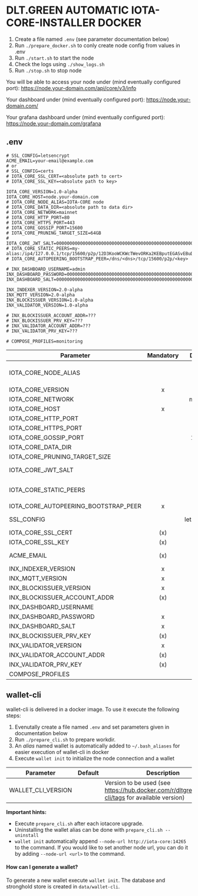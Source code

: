 # DLT.GREEN AUTOMATIC IOTA-CORE-INSTALLER DOCKER

1. Create a file named `.env` (see parameter documentation below)
2. Run `./prepare_docker.sh` to conly create node config from values in .env
3. Run `./start.sh` to start the node
4. Check the logs using `./show_logs.sh`
5. Run `./stop.sh` to stop node

You will be able to access your node under  (mind eventually configured port):
https://node.your-domain.com/api/core/v3/info

Your dashboard under (mind eventually configured port):
https://node.your-domain.com/

Your grafana dashboard under (mind eventually configured port):
https://node.your-domain.com/grafana

## .env

```
# SSL_CONFIG=letsencrypt
ACME_EMAIL=your-email@example.com
# or
# SSL_CONFIG=certs
# IOTA_CORE_SSL_CERT=<absolute path to cert>
# IOTA_CORE_SSL_KEY=<absolute path to key>

IOTA_CORE_VERSION=1.0-alpha
IOTA_CORE_HOST=node.your-domain.com
# IOTA_CORE_NODE_ALIAS=IOTA-CORE node
# IOTA_CORE_DATA_DIR=<absolute path to data dir>
# IOTA_CORE_NETWORK=mainnet
# IOTA_CORE_HTTP_PORT=80
# IOTA_CORE_HTTPS_PORT=443
# IOTA_CORE_GOSSIP_PORT=15600
# IOTA_CORE_PRUNING_TARGET_SIZE=64GB
# IOTA_CORE_JWT_SALT=0000000000000000000000000000000000000000000000000000000000000000
# IOTA_CORE_STATIC_PEERS=my-alias:/ip4/127.0.0.1/tcp/15600/p2p/12D3KooWCKWcTWevORKa2KEBputEGASvEBuDfRDSbe8t1DWugUmL
# IOTA_CORE_AUTOPEERING_BOOTSTRAP_PEER=/dns/<dns>/tcp/15600/p2p/<key>

# INX_DASHBOARD_USERNAME=admin
INX_DASHBOARD_PASSWORD=0000000000000000000000000000000000000000000000000000000000000000
INX_DASHBOARD_SALT=0000000000000000000000000000000000000000000000000000000000000000

INX_INDEXER_VERSION=2.0-alpha
INX_MQTT_VERSION=2.0-alpha
INX_BLOCKISSUER_VERSION=1.0-alpha
INX_VALIDATOR_VERSION=1.0-alpha

# INX_BLOCKISSUER_ACCOUNT_ADDR=???
# INX_BLOCKISSUER_PRV_KEY=???
# INX_VALIDATOR_ACCOUNT_ADDR=???
# INX_VALIDATOR_PRV_KEY=???

# COMPOSE_PROFILES=monitoring
```

| Parameter                            | Mandatory |     Default     | Description                                                                                                                                                                                                                         |
|--------------------------------------|:---------:|:---------------:|-------------------------------------------------------------------------------------------------------------------------------------------------------------------------------------------------------------------------------------|
| IOTA_CORE_NODE_ALIAS                 |           | IOTA-CORE node  | Node alias                                                                                                                                                                                                                          |
| IOTA_CORE_VERSION                    |     x     |                 | Version of `iotaledger/iota-core` docker image to use                                                                                                                                                                               |
| IOTA_CORE_NETWORK                    |           |     mainnet     | Allowed values: `mainnet`, `testnet`                                                                                                                                                                                                |
| IOTA_CORE_HOST                       |     x     |                 | Host domain name e.g. `hornet.dlt.green`                                                                                                                                                                                            |
| IOTA_CORE_HTTP_PORT                  |           |       80        | HTTP port to access dashboard and api. Must be 80 if letsencrypt is used.                                                                                                                                                           |
| IOTA_CORE_HTTPS_PORT                 |           |       443       | HTTPS port to access dashboard and api                                                                                                                                                                                              |
| IOTA_CORE_GOSSIP_PORT                |           |      15600      | Gossip port                                                                                                                                                                                                                         |
| IOTA_CORE_DATA_DIR                   |           |     ./data      | Directory containing configuration, database, snapshots etc.                                                                                                                                                                        |
| IOTA_CORE_PRUNING_TARGET_SIZE        |           |      64GB       | Target size of database                                                                                                                                                                                                             |
| IOTA_CORE_JWT_SALT                   |           | <random-string> | Some random secret string used to generate (and validate) JWT tokens. If not given a random string is generated by `prepare_docker.sh` for security reasons                                                                         |
| IOTA_CORE_STATIC_PEERS               |           |                 | Comma separated list of static peers. Format example: `my-alias:/ip4/127.0.0.1/tcp/15600/p2p/12D3KooWCKWcTWevORKa2KEBputEGASvEBuDfRDSbe8t1DWugUmL` (see [docs](https://wiki.iota.org/hornet/references/peering/) for further infos) |
| IOTA_CORE_AUTOPEERING_BOOTSTRAP_PEER |     x     |                 | Peer to bootstrap autopeerring                                                                                                                                                                                                      |
| SSL_CONFIG                           |           |   letsencrypt   | Allowed values: `certs`, `letsencrypt`. Default: `letsencrypt`. If set to certs `IOTA_CORE_SSL_CERT` and `IOTA_CORE_SSL_KEY` are used otherwise letsencrypt is used by default.                                                     |
| IOTA_CORE_SSL_CERT                   |    (x)    |                 | Absolute path to SSL certificate (mandatory if `SSL_CONFIG=certs`)                                                                                                                                                                  |
| IOTA_CORE_SSL_KEY                    |    (x)    |                 | Absolute path to SSL private key (mandatory if `SSL_CONFIG=certs`)                                                                                                                                                                  |
| ACME_EMAIL                           |    (x)    |                 | Mail address used to fetch SSL certificate from letsencrypt (mandatory if `SSL_CONFIG` not set or is set to `letsencrypt`).                                                                                                         |
| INX_INDEXER_VERSION                  |     x     |                 | Version of `iotaledger/inx-indexer` docker image to use                                                                                                                                                                             |
| INX_MQTT_VERSION                     |     x     |                 | Version of `iotaledger/inx-mqtt` docker image to use                                                                                                                                                                                |
| INX_BLOCKISSUER_VERSION              |     x     |                 | Version of `iotaledger/inx-blockissuer` docker image to use                                                                                                                                                                         |
| INX_BLOCKISSUER_ACCOUNT_ADDR         |    (x)    |                 | Account address used by inx-blockissuer                                                                                                                                                                                             |
| INX_DASHBOARD_USERNAME               |           |      admin      | Username to access dashboard                                                                                                                                                                                                        |
| INX_DASHBOARD_PASSWORD               |     x     |                 | Password hash: `docker compose run iota-core tools pwd-hash`                                                                                                                                                                        |
| INX_DASHBOARD_SALT                   |     x     |                 | Password salt                                                                                                                                                                                                                       |
| INX_BLOCKISSUER_PRV_KEY              |    (x)    |                 | Private key used by inx-blockissuer                                                                                                                                                                                                 |
| INX_VALIDATOR_VERSION                |     x     |                 | Version of `iotaledger/inx-validator` docker image to use                                                                                                                                                                           |
| INX_VALIDATOR_ACCOUNT_ADDR           |    (x)    |                 | Account address used by inx-validator                                                                                                                                                                                               |
| INX_VALIDATOR_PRV_KEY                |    (x)    |                 | Private key used by inx-validator                                                                                                                                                                                                   |
| COMPOSE_PROFILES                     |           |                 | Allowed values: `monitoring`, `blockissuer`, `validator`                                                                                                                                                                            |

## wallet-cli

wallet-cli is delivered in a docker image. To use it execute the following steps:

1. Evenutally create a file named `.env` and set parameters given in documentation below
2. Run `./prepare_cli.sh` to prepare workdir.
3. An _alias_ named wallet is automatically added to `~/.bash_aliases` for easier execution of wallet-cli in docker
4. Execute `wallet init` to initialize the node connection and a wallet

| Parameter          | Default | Description                                                                                      |
|--------------------|---------|--------------------------------------------------------------------------------------------------|
| WALLET_CLI_VERSION |         | Version to be used (see https://hub.docker.com/r/dltgreen/wallet-cli/tags for available version) |

**Important hints:**

- Execute `prepare_cli.sh` after each iotacore upgrade.
- Uninstalling the wallet alias can be done with `prepare_cli.sh --uninstall`
- `wallet init` automatically append `--node-url http://iota-core:14265` to the command. If you would like to set
  another node url, you can do it by adding `--node-url <url>` to the command.

#### How can I generate a wallet?

To generate a new wallet execute `wallet init`. The database and stronghold store is created in `data/wallet-cli`.